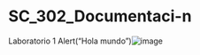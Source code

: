 # SC_302_Documentaci-n
Laboratorio 1
Alert(“Hola mundo”)![image](https://user-images.githubusercontent.com/119256205/214459539-05db4021-e90a-4ba7-a92b-c3caeac0de2d.png)
